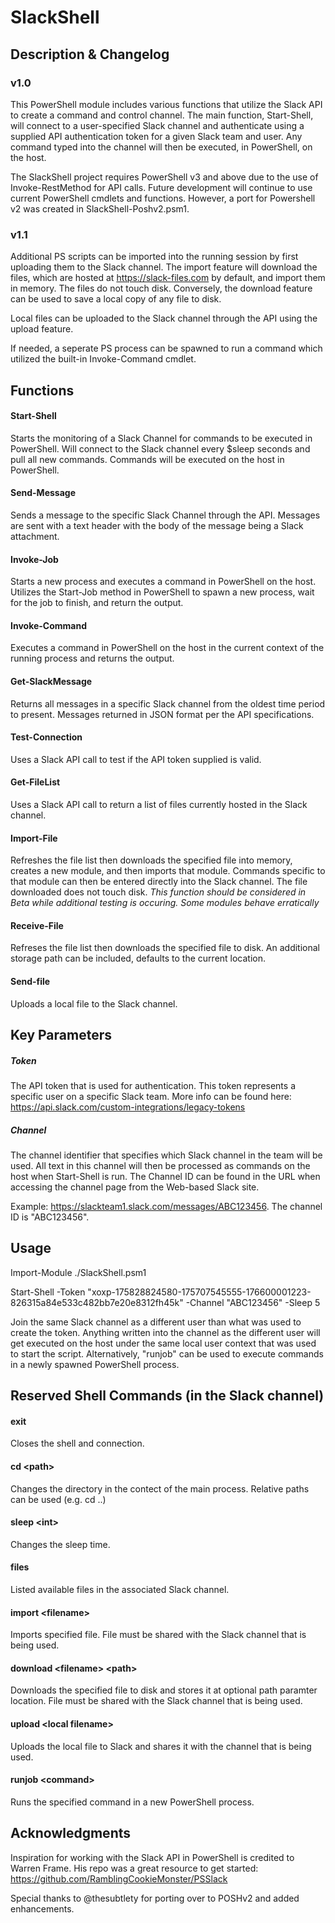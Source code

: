 # SlackShell

## Description & Changelog
### v1.0
This PowerShell module includes various functions that utilize the Slack API to create a command and control channel. The main function, Start-Shell, will connect to a user-specified Slack channel and authenticate using a supplied API authentication token for a given Slack team and user.  Any command typed into the channel will then be executed, in PowerShell, on the host. 

The SlackShell project requires PowerShell v3 and above due to the use of Invoke-RestMethod for API calls.  Future development will continue to use current PowerShell cmdlets and functions. However, a port for Powershell v2 was created in SlackShell-Poshv2.psm1.

### v1.1
Additional PS scripts can be imported into the running session by first uploading them to the Slack channel. The import feature will download the files, which are hosted at https://slack-files.com by default, and import them in memory. The files do not touch disk. Conversely, the download feature can be used to save a local copy of any file to disk. 

Local files can be uploaded to the Slack channel through the API using the upload feature.

If needed, a seperate PS process can be spawned to run a command which utilized the built-in Invoke-Command cmdlet.

## Functions
#### Start-Shell
Starts the monitoring of a Slack Channel for commands to be executed in PowerShell. Will connect to the Slack channel every $sleep seconds and pull all new commands.  Commands will be executed on the host in PowerShell.

#### Send-Message
Sends a message to the specific Slack Channel through the API. Messages are sent with a text header with the body of the message being a Slack attachment.

#### Invoke-Job
Starts a new process and executes a command in PowerShell on the host. Utilizes the Start-Job method in PowerShell to spawn a new process, wait for the job to finish, and return the output.

#### Invoke-Command
Executes a command in PowerShell on the host in the current context of the running process and returns the output.

#### Get-SlackMessage
Returns all messages in a specific Slack channel from the oldest time period to present. Messages returned in JSON format per the API specifications.

#### Test-Connection
Uses a Slack API call to test if the API token supplied is valid.

#### Get-FileList
Uses a Slack API call to return a list of files currently hosted in the Slack channel.

#### Import-File
Refreshes the file list then downloads the specified file into memory, creates a new module, and then imports that module. Commands specific to that module can then be entered directly into the Slack channel. The file downloaded does not touch disk.
*This function should be considered in Beta while additional testing is occuring. Some modules behave erratically*

#### Receive-File
Refreses the file list then downloads the specified file to disk. An additional storage path can be included, defaults to the current location.

#### Send-file
Uploads a local file to the Slack channel.

## Key Parameters
##### Token
The API token that is used for authentication.  This token represents a specific user on a specific Slack team.  More info can be found here: https://api.slack.com/custom-integrations/legacy-tokens

##### Channel
The channel identifier that specifies which Slack channel in the team will be used. All text in this channel will then be processed as commands on the host when Start-Shell is run.  The Channel ID can be found in the URL when accessing the channel page from the Web-based Slack site.

Example: https://slackteam1.slack.com/messages/ABC123456.  The channel ID is "ABC123456".

## Usage
Import-Module ./SlackShell.psm1

Start-Shell -Token "xoxp-175828824580-175707545555-176600001223-826315a84e533c482bb7e20e8312fh45k" -Channel "ABC123456" -Sleep 5

Join the same Slack channel as a different user than what was used to create the token. Anything written into the channel as the different user will get executed on the host under the same local user context that was used to start the script. Alternatively, "runjob" can be used to execute commands in a newly spawned PowerShell process.

## Reserved Shell Commands (in the Slack channel)
#### exit
Closes the shell and connection.

#### cd \<path>
Changes the directory in the contect of the main process. Relative paths can be used (e.g. cd ..)

#### sleep \<int>
Changes the sleep time.

#### files
Listed available files in the associated Slack channel.

#### import \<filename>
Imports specified file. File must be shared with the Slack channel that is being used.

#### download \<filename> \<path>
Downloads the specified file to disk and stores it at optional path paramter location. File must be shared with the Slack channel that is being used.

#### upload \<local filename>
Uploads the local file to Slack and shares it with the channel that is being used.

#### runjob \<command>
Runs the specified command in a new PowerShell process.


## Acknowledgments
Inspiration for working with the Slack API in PowerShell is credited to Warren Frame. His repo was a great resource to get started: https://github.com/RamblingCookieMonster/PSSlack

Special thanks to @thesubtlety for porting over to POSHv2 and added enhancements.
